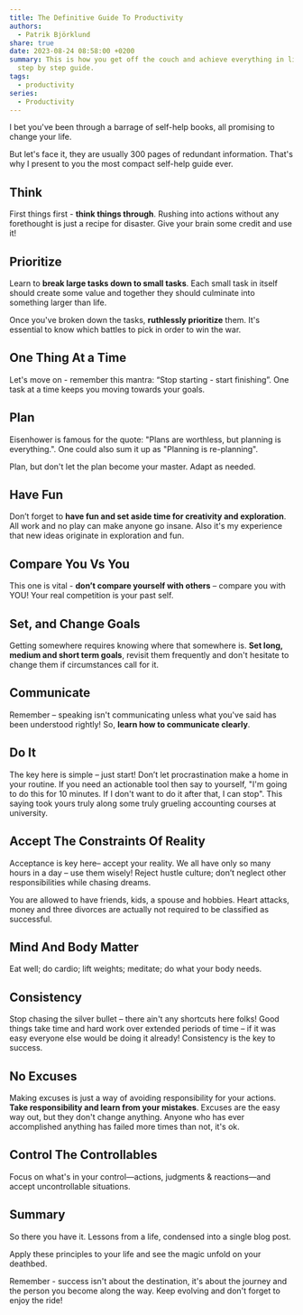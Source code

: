 ```yaml
---
title: The Definitive Guide To Productivity
authors:
  - Patrik Björklund
share: true
date: 2023-08-24 08:58:00 +0200
summary: This is how you get off the couch and achieve everything in life. A
  step by step guide.
tags:
  - productivity
series:
  - Productivity
---
```



I bet you've been through a barrage of self-help books, all promising to change your life. 

But let's face it, they are usually 300 pages of redundant information. That's why I present to you the most compact self-help guide ever.

## Think

First things first - **think things through**. Rushing into actions without any forethought is just a recipe for disaster. Give your brain some credit and use it!

## Prioritize

Learn to **break large tasks down to small tasks**. Each small task in itself should create some value and together they should culminate into something larger than life.

Once you've broken down the tasks, **ruthlessly prioritize** them. It's essential to know which battles to pick in order to win the war.

## One Thing At a Time

Let's move on - remember this mantra: “Stop starting - start finishing”. One task at a time keeps you moving towards your goals. 

## Plan

Eisenhower is famous for the quote: "Plans are worthless, but planning is everything.". One could also sum it up as "Planning is re-planning". 

Plan, but don't let the plan become your master. Adapt as needed.

## Have Fun

Don’t forget to **have fun and set aside time for creativity and exploration**. All work and no play can make anyone go insane. Also it's my experience that new ideas originate in exploration and fun.

## Compare You Vs You 

This one is vital - **don’t compare yourself with others** – compare you with YOU! Your real competition is your past self.

## Set, and Change Goals 

Getting somewhere requires knowing where that somewhere is. **Set long, medium and short term goals**, revisit them frequently and don't hesitate to change them if circumstances call for it.

## Communicate 

Remember – speaking isn't communicating unless what you've said has been understood rightly! So, **learn how to communicate clearly**.

## Do It 

The key here is simple – just start! Don’t let procrastination make a home in your routine. If you need an actionable tool then say to yourself, "I'm going to do this for 10 minutes. If I don't want to do it after that, I can stop". This saying took yours truly along some truly grueling accounting courses at university.

## Accept The Constraints Of Reality 

Acceptance is key here– accept your reality. We all have only so many hours in a day – use them wisely! Reject hustle culture; don’t neglect other responsibilities while chasing dreams.

You are allowed to have friends, kids, a spouse and hobbies. Heart attacks, money and three divorces are actually not required to be classified as successful.

## Mind And Body Matter 

Eat well; do cardio; lift weights; meditate; do what your body needs.

## Consistency

Stop chasing the silver bullet – there ain't any shortcuts here folks! Good things take time and hard work over extended periods of time – if it was easy everyone else would be doing it already! Consistency is the key to success. 

## No Excuses

Making excuses is just a way of avoiding responsibility for your actions. **Take responsibility and learn from your mistakes**. Excuses are the easy way out, but they don't change anything. Anyone who has ever accomplished anything has failed more times than not, it's ok.

## Control The Controllables
Focus on what's in your control—actions, judgments & reactions—and accept uncontrollable situations.

## Summary
So there you have it. Lessons from a life, condensed into a single blog post. 

Apply these principles to your life and see the magic unfold on your deathbed. 

Remember - success isn't about the destination, it's about the journey and the person you become along the way. Keep evolving and don't forget to enjoy the ride!

